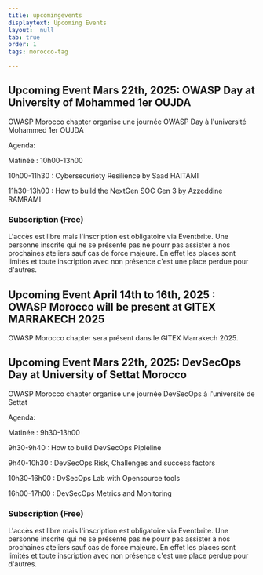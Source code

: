 ```yaml
---
title: upcomingevents
displaytext: Upcoming Events
layout:  null
tab: true
order: 1
tags: morocco-tag

---
```

## Upcoming Event Mars 22th, 2025: OWASP Day at University of Mohammed 1er OUJDA
OWASP Morocco chapter organise une journée OWASP Day à l'université Mohammed 1er OUJDA

Agenda:

Matinée : 10h00-13h00

10h00-11h30 : Cybersecurioty Resilience by Saad HAITAMI

11h30-13h00 : How to build the NextGen SOC Gen 3 by Azzeddine RAMRAMI


### Subscription (Free)

L'accès est libre mais l'inscription est obligatoire via Eventbrite.
Une personne inscrite qui ne se présente pas ne pourr pas assister à nos prochaines ateliers sauf cas de force majeure. En effet les places sont limités et toute inscription avec non présence c'est une place perdue pour d'autres.


## Upcoming Event April 14th to 16th, 2025 : OWASP Morocco will be present at GITEX MARRAKECH 2025
OWASP Morocco chapter sera présent dans le GITEX Marrakech 2025.

## Upcoming Event Mars 22th, 2025: DevSecOps Day at University of Settat Morocco
OWASP Morocco chapter organise une journée DevSecOps à l'université de Settat

Agenda:

Matinée : 9h30-13h00

9h30-9h40 : How to build DevSecOps Pipleline

9h40-10h30 : DevSecOps Risk, Challenges and success factors

10h30-16h00 : DvSecOps Lab with Opensource tools

16h00-17h00 : DevSecOps Metrics and Monitoring

### Subscription (Free)

L'accès est libre mais l'inscription est obligatoire via Eventbrite.
Une personne inscrite qui ne se présente pas ne pourr pas assister à nos prochaines ateliers sauf cas de force majeure. En effet les places sont limités et toute inscription avec non présence c'est une place perdue pour d'autres.


